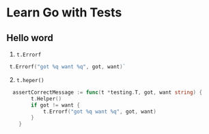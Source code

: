 # Learn Go with Tests

## Hello word

1. `t.Errorf`

```go
 t.Errorf("got %q want %q", got, want)`
```



2. `t.heper()`

```go
  assertCorrectMessage := func(t *testing.T, got, want string) {
        t.Helper()
        if got != want {
            t.Errorf("got %q want %q", got, want)
        }
    }
```

